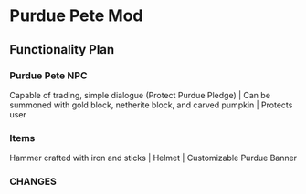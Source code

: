 # Purdue Pete Mod

## Functionality Plan

### Purdue Pete NPC
  Capable of trading, simple dialogue (Protect Purdue Pledge) | Can be summoned with gold block, netherite block, and carved pumpkin | Protects user 
  
### Items 
  Hammer crafted with iron and sticks | Helmet | Customizable Purdue Banner 
  
### CHANGES